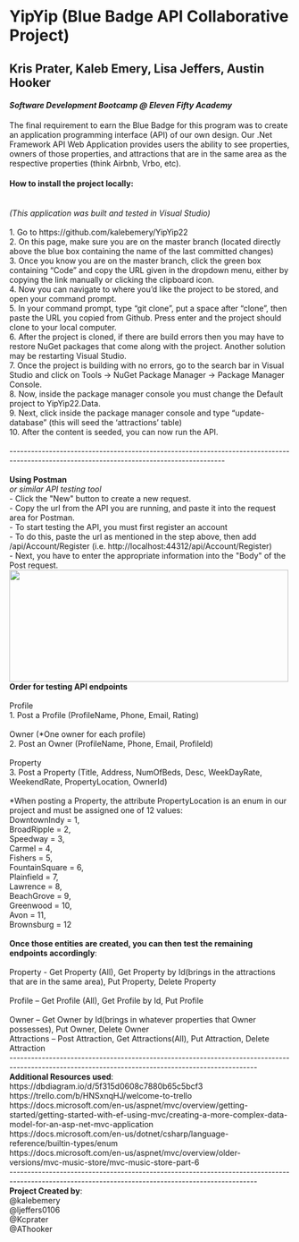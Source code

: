 # **YipYip (Blue Badge API Collaborative Project)**
## **Kris Prater, Kaleb Emery, Lisa Jeffers, Austin Hooker**
#### *Software Development Bootcamp @ Eleven Fifty Academy*

The final requirement to earn the Blue Badge for this program was to create an application programming interface (API) of our own design. Our .Net Framework API Web Application provides users the ability to see properties, owners of those properties, and attractions that are in the same area as the respective properties (think Airbnb, Vrbo, etc).
<br />
#### How to install the project locally:
<br />
<i>(This application was built and tested in Visual Studio)</i>
<br />
<br />
1.	Go to https://github.com/kalebemery/YipYip22 
<br />
2.	On this page, make sure you are on the master branch (located directly above the blue box containing the name of the last committed changes)
<br />
3.	Once you know you are on the master branch, click the green box containing “Code” and copy the URL given in the dropdown menu, either by copying the link manually or clicking the clipboard icon. 
<br />
4.	Now you can navigate to where you’d like the project to be stored, and open your command prompt. 
<br />
5.	In your command prompt, type “git clone”, put a space after “clone”, then paste the URL you copied from Github. Press enter and the project should clone to your local computer.
<br />
6.	After the project is cloned, if there are build errors then you may have to restore NuGet packages that come along with the project. Another solution may be restarting Visual Studio.
<br />
7.	Once the project is building with no errors, go to the search bar in Visual Studio and click on Tools -> NuGet Package Manager -> Package Manager Console.
<br />
8.	Now, inside the package manager console you must change the Default project to YipYip22.Data.
<br />
9.	Next, click inside the package manager console and type “update-database” (this will seed the ‘attractions’ table)
<br />
10.	After the content is seeded, you can now run the API.    
<br />
<br />
------------------------------------------------------------------------------------------------------------------------------------------
<br />
<br />
<b>Using Postman</b>
<br />
<i>or similar API testing tool</i>
 <br />
 - Click the "New" button to create a new request.
 <br />
 - Copy the url from the API you are running, and paste it into the request area for Postman.
 <br />
 - To start testing the API, you must first register an account
 <br />
  - To do this, paste the url as mentioned in the step above, then add /api/Account/Register (i.e. http://localhost:44312/api/Account/Register)
  <br />
  - Next, you have to enter the appropriate information into the "Body" of the Post request. 
  <br />
  <img src="https://user-images.githubusercontent.com/66280480/89943350-0cb25500-dbec-11ea-9726-e85d4ee03006.png" align="left" width="500" height="200"/>
<br />
<br />
<br />
<br />
<br />
<br />
<br />
<br />
<b>Order for testing API endpoints</b>
<br />
<br />
Profile
<br />
1.	Post a Profile (ProfileName, Phone, Email, Rating)
<br />
<br />
Owner (*One owner for each profile)
<br />
2.	Post an Owner (ProfileName, Phone, Email, ProfileId)
<br />
<br />
Property
<br />
3.	Post a Property (Title, Address, NumOfBeds, Desc, WeekDayRate, WeekendRate, PropertyLocation, OwnerId)
<br />
<br />
*When posting a Property, the attribute PropertyLocation is an enum in our project and must be assigned one of 12 values: 
<br />
DowntownIndy = 1,
<br />
BroadRipple = 2,
<br />
Speedway = 3,
<br />
Carmel = 4,
<br />
Fishers = 5,
<br />
FountainSquare = 6,
<br />
Plainfield = 7,
<br />
Lawrence = 8,
<br />
BeachGrove = 9,
<br />
Greenwood = 10,
<br />
Avon = 11,
<br />
Brownsburg = 12
<br />
<br />
<b>Once those entities are created, you can then test the remaining endpoints accordingly</b>: 
<br />
<br />
Property - Get Property (All), Get Property by Id(brings in the attractions that are in the same area), Put Property, Delete Property 
<br />
<br />
	Profile – Get Profile (All), Get Profile by Id, Put Profile
<br />
<br />
	Owner – Get Owner by Id(brings in whatever properties that Owner possesses), Put Owner, Delete Owner
<br />
	Attractions – Post Attraction, Get Attractions(All), Put Attraction, Delete Attraction
<br />
---------------------------------------------------------------------------------------------------------------------------------------------------
<br />
<b>Additional Resources used</b>: 
<br />
https://dbdiagram.io/d/5f315d0608c7880b65c5bcf3
<br />
https://trello.com/b/HNSxnqHJ/welcome-to-trello
<br />
https://docs.microsoft.com/en-us/aspnet/mvc/overview/getting-started/getting-started-with-ef-using-mvc/creating-a-more-complex-data-model-for-an-asp-net-mvc-application
<br />
https://docs.microsoft.com/en-us/dotnet/csharp/language-reference/builtin-types/enum
<br />
https://docs.microsoft.com/en-us/aspnet/mvc/overview/older-versions/mvc-music-store/mvc-music-store-part-6
<br />
---------------------------------------------------------------------------------------------------------------------------------------------------
<br />
<b>Project Created by</b>:
<br />
@kalebemery
<br />
@ljeffers0106
<br />
@Kcprater
<br />
@AThooker
